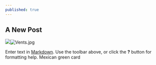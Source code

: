 ```yaml
---
published: true
---
```

## A New Post
![]({{site.baseurl}}/_posts/Vents.jpg)![Vents.jpg]({{site.baseurl}}/_posts/Vents.jpg)

Enter text in [Markdown](http://daringfireball.net/projects/markdown/). Use the toolbar above, or click the **?** button for formatting help.
Mexican green card
